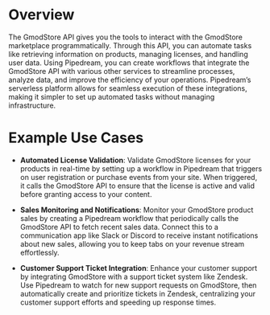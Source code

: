 # Overview

The GmodStore API gives you the tools to interact with the GmodStore marketplace programmatically. Through this API, you can automate tasks like retrieving information on products, managing licenses, and handling user data. Using Pipedream, you can create workflows that integrate the GmodStore API with various other services to streamline processes, analyze data, and improve the efficiency of your operations. Pipedream’s serverless platform allows for seamless execution of these integrations, making it simpler to set up automated tasks without managing infrastructure.

# Example Use Cases

- **Automated License Validation**: Validate GmodStore licenses for your products in real-time by setting up a workflow in Pipedream that triggers on user registration or purchase events from your site. When triggered, it calls the GmodStore API to ensure that the license is active and valid before granting access to your content.

- **Sales Monitoring and Notifications**: Monitor your GmodStore product sales by creating a Pipedream workflow that periodically calls the GmodStore API to fetch recent sales data. Connect this to a communication app like Slack or Discord to receive instant notifications about new sales, allowing you to keep tabs on your revenue stream effortlessly.

- **Customer Support Ticket Integration**: Enhance your customer support by integrating GmodStore with a support ticket system like Zendesk. Use Pipedream to watch for new support requests on GmodStore, then automatically create and prioritize tickets in Zendesk, centralizing your customer support efforts and speeding up response times.
